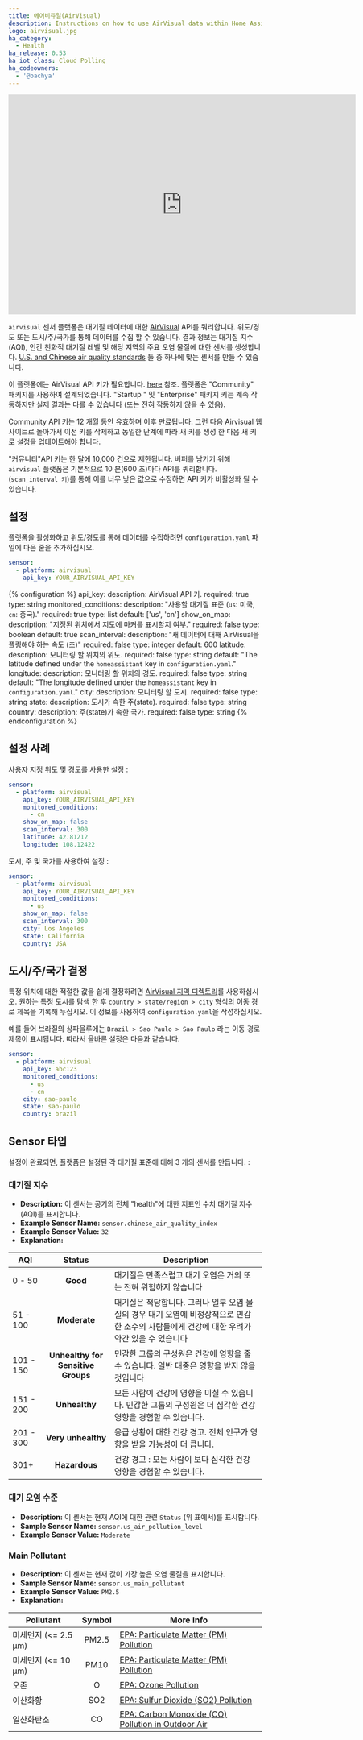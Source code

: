 ```yaml
---
title: 에어비쥬얼(AirVisual)
description: Instructions on how to use AirVisual data within Home Assistant
logo: airvisual.jpg
ha_category:
  - Health
ha_release: 0.53
ha_iot_class: Cloud Polling
ha_codeowners:
  - '@bachya'
---
```


<iframe width="690" height="437" src="https://www.youtube.com/embed/5wMMUuBUJlk" frameborder="0" allow="accelerometer; autoplay; encrypted-media; gyroscope; picture-in-picture" allowfullscreen></iframe>

`airvisual` 센서 플랫폼은 대기질 데이터에 대한 [AirVisual](https://airvisual.com/) API를 쿼리합니다. 위도/경도 또는 도시/주/국가를 통해 데이터를 수집 할 수 있습니다. 결과 정보는 대기질 지수(AQI), 인간 친화적 대기질 레벨 및 해당 지역의 주요 오염 물질에 대한 센서를 생성합니다. [U.S. and Chinese air quality standards](https://www.clm.com/publication.cfm?ID=366) 둘 중 하나에 맞는 센서를 만들 수 있습니다.

이 플랫폼에는 AirVisual API 키가 필요합니다. [here](https://airvisual.com/api) 참조. 플랫폼은 "Community" 패키지를 사용하여 설계되었습니다. "Startup " 및 "Enterprise" 패키지 키는 계속 작동하지만 실제 결과는 다를 수 있습니다 (또는 전혀 작동하지 않을 수 있음).

Community API 키는 12 개월 동안 유효하며 이후 만료됩니다. 그런 다음 Airvisual 웹 사이트로 돌아가서 이전 키를 삭제하고 동일한 단계에 따라 새 키를 생성 한 다음 새 키로 설정을 업데이트해야 합니다.

<div class='note warning'>

"커뮤니티"API 키는 한 달에 10,000 건으로 제한됩니다. 버퍼를 남기기 위해 `airvisual` 플랫폼은 기본적으로 10 분(600 초)마다 API를 쿼리합니다. (`scan_interval 키`)를 통해 이를 너무 낮은 값으로 수정하면 API 키가 비활성화 될 수 있습니다.

</div>

## 설정

플랫폼을 활성화하고 위도/경도를 통해 데이터를 수집하려면 `configuration.yaml` 파일에 다음 줄을 추가하십시오.

```yaml
sensor:
  - platform: airvisual
    api_key: YOUR_AIRVISUAL_API_KEY
```

{% configuration %}
api_key:
  description: AirVisual API 키.
  required: true
  type: string
monitored_conditions:
  description: "사용할 대기질 표준 (`us`: 미국, `cn`: 중국)."
  required: true
  type: list
  default: ['us', 'cn']
show_on_map:
  description: "지정된 위치에서 지도에 마커를 표시할지 여부."
  required: false
  type: boolean
  default: true
scan_interval:
  description: "새 데이터에 대해 AirVisual을 폴링해야 하는 속도 (초)"
  required: false
  type: integer
  default: 600
latitude:
  description: 모니터링 할 위치의 위도.
  required: false
  type: string
  default: "The latitude defined under the `homeassistant` key in `configuration.yaml`."
longitude:
  description: 모니터링 할 위치의 경도.
  required: false
  type: string
  default: "The longitude defined under the `homeassistant` key in `configuration.yaml`."
city:
  description: 모니터링 할 도시.
  required: false
  type: string
state:
  description: 도시가 속한 주(state).
  required: false
  type: string
country:
  description: 주(state)가 속한 국가.
  required: false
  type: string
{% endconfiguration %}

## 설정 사례

사용자 지정 위도 및 경도를 사용한 설정 :

```yaml
sensor:
  - platform: airvisual
    api_key: YOUR_AIRVISUAL_API_KEY
    monitored_conditions:
      - cn
    show_on_map: false
    scan_interval: 300
    latitude: 42.81212
    longitude: 108.12422
```

도시, 주 및 국가를 사용하여 설정 :

```yaml
sensor:
  - platform: airvisual
    api_key: YOUR_AIRVISUAL_API_KEY
    monitored_conditions:
      - us
    show_on_map: false
    scan_interval: 300
    city: Los Angeles
    state: California
    country: USA
```

## 도시/주/국가 결정 

특정 위치에 대한 적절한 값을 쉽게 결정하려면 [AirVisual 지역 디렉토리](https://airvisual.com/world)를 사용하십시오. 원하는 특정 도시를 탐색 한 후 `country > state/region > city` 형식의 이동 경로 제목을 기록해 두십시오. 이 정보를 사용하여 `configuration.yaml`을 작성하십시오.

예를 들어 브라질의 상파울루에는 `Brazil > Sao Paulo > Sao Paulo` 라는 이동 경로 제목이 표시됩니다. 따라서 올바른 설정은 다음과 같습니다.

```yaml
sensor:
  - platform: airvisual
    api_key: abc123
    monitored_conditions:
      - us
      - cn
    city: sao-paulo
    state: sao-paulo
    country: brazil
```

## Sensor 타입

설정이 완료되면, 플랫폼은 설정된 각 대기질 표준에 대해 3 개의 센서를 만듭니다. :

### 대기질 지수 

- **Description:** 이 센서는 공기의 전체 "health"에 대한 지표인 수치 대기질 지수(AQI)를 표시합니다.
- **Example Sensor Name:** `sensor.chinese_air_quality_index`
- **Example Sensor Value:** `32`
- **Explanation:**

AQI | Status | Description
------- | :----------------: | ----------
0 - 50  | **Good** | 대기질은 만족스럽고 대기 오염은 거의 또는 전혀 위험하지 않습니다
51 - 100  | **Moderate** | 대기질은 적당합니다. 그러나 일부 오염 물질의 경우 대기 오염에 비정상적으로 민감한 소수의 사람들에게 건강에 대한 우려가 약간 있을 수 있습니다
101 - 150 | **Unhealthy for Sensitive Groups** | 민감한 그룹의 구성원은 건강에 영향을 줄 수 있습니다. 일반 대중은 영향을 받지 않을 것입니다
151 - 200 | **Unhealthy** | 모든 사람이 건강에 영향을 미칠 수 있습니다. 민감한 그룹의 구성원은 더 심각한 건강 영향을 경험할 수 있습니다. 
201 - 300 | **Very unhealthy** | 응급 상황에 대한 건강 경고. 전체 인구가 영향을 받을 가능성이 더 큽니다. 
301+ | **Hazardous** | 건강 경고 : 모든 사람이 보다 심각한 건강 영향을 경험할 수 있습니다. 

### 대기 오염 수준

- **Description:** 이 센서는 현재 AQI에 대한 관련 `Status` (위 표에서)를 표시합니다.
- **Sample Sensor Name:** `sensor.us_air_pollution_level`
- **Example Sensor Value:** `Moderate`

### Main Pollutant

- **Description:** 이 센서는 현재 값이 가장 높은 오염 물질을 표시합니다.
- **Sample Sensor Name:** `sensor.us_main_pollutant`
- **Example Sensor Value:** `PM2.5`
- **Explanation:**

Pollutant | Symbol | More Info
------- | :----------------: | ----------
미세먼지 (<= 2.5 μm) | PM2.5 | [EPA: Particulate Matter (PM) Pollution ](https://www.epa.gov/pm-pollution)
미세먼지 (<= 10 μm) | PM10 | [EPA: Particulate Matter (PM) Pollution ](https://www.epa.gov/pm-pollution)
오존 | O | [EPA: Ozone Pollution](https://www.epa.gov/ozone-pollution)
이산화황 | SO2 | [EPA: Sulfur Dioxide (SO2) Pollution](https://www.epa.gov/so2-pollution)
일산화탄소 | CO | [EPA: Carbon Monoxide (CO) Pollution in Outdoor Air](https://www.epa.gov/co-pollution)
